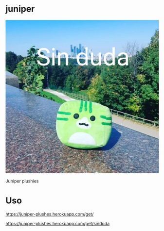 # juniper

![](./src/images/sinduda.png)

Juniper plushies

# Uso

https://juniper-plushes.herokuapp.com/get/<nombre>

https://juniper-plushes.herokuapp.com/get/sinduda

